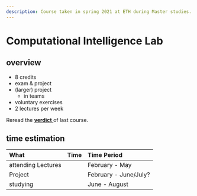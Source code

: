 ```yaml
---
description: Course taken in spring 2021 at ETH during Master studies.
---
```


# Computational Intelligence Lab

## overview

* 8 credits
* exam & project
* \(larger\) project
  * in teams
* voluntary exercises
* 2 lectures per week

Reread the [**verdict** ](../completed-courses/physical-based-simulation.md#verdict)of last course.

## time estimation

| What | Time | Time Period |
| :--- | :--- | :--- |
| attending Lectures |  | February - May |
| Project |  | February - June/July? |
| studying |  | June - August |

